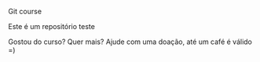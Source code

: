 Git course

Este é um repositório teste

Gostou do curso? Quer mais? Ajude com uma doação, até um café é válido =)
